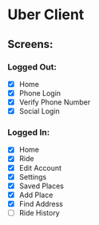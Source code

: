 # Uber Client

## Screens:

### Logged Out:

  - [x] Home
  - [x] Phone Login
  - [x] Verify Phone Number
  - [x] Social Login

### Logged In:

  - [x] Home
  - [x] Ride
  - [x] Edit Account
  - [x] Settings
  - [x] Saved Places
  - [x] Add Place
  - [x] Find Address
  - [ ] Ride History
